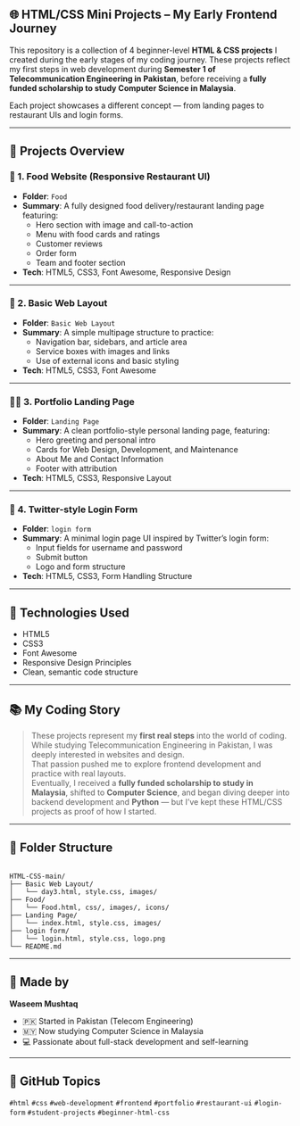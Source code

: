 ## 🌐 HTML/CSS Mini Projects – My Early Frontend Journey

This repository is a collection of 4 beginner-level **HTML & CSS projects** I created during the early stages of my coding journey. These projects reflect my first steps in web development during **Semester 1 of Telecommunication Engineering in Pakistan**, before receiving a **fully funded scholarship to study Computer Science in Malaysia**.

Each project showcases a different concept — from landing pages to restaurant UIs and login forms.

---

## 📁 Projects Overview

### 🍔 1. Food Website (Responsive Restaurant UI)
- **Folder**: `Food`
- **Summary**: A fully designed food delivery/restaurant landing page featuring:
  - Hero section with image and call-to-action
  - Menu with food cards and ratings
  - Customer reviews
  - Order form
  - Team and footer section
- **Tech**: HTML5, CSS3, Font Awesome, Responsive Design

---

### 🧱 2. Basic Web Layout
- **Folder**: `Basic Web Layout`
- **Summary**: A simple multipage structure to practice:
  - Navigation bar, sidebars, and article area
  - Service boxes with images and links
  - Use of external icons and basic styling
- **Tech**: HTML5, CSS3, Font Awesome

---

### 👨‍💻 3. Portfolio Landing Page
- **Folder**: `Landing Page`
- **Summary**: A clean portfolio-style personal landing page, featuring:
  - Hero greeting and personal intro
  - Cards for Web Design, Development, and Maintenance
  - About Me and Contact Information
  - Footer with attribution
- **Tech**: HTML5, CSS3, Responsive Layout

---

### 🔐 4. Twitter-style Login Form
- **Folder**: `login form`
- **Summary**: A minimal login page UI inspired by Twitter’s login form:
  - Input fields for username and password
  - Submit button
  - Logo and form structure
- **Tech**: HTML5, CSS3, Form Handling Structure

---

## 🧰 Technologies Used

- HTML5
- CSS3
- Font Awesome
- Responsive Design Principles
- Clean, semantic code structure

---

## 📚 My Coding Story

> These projects represent my **first real steps** into the world of coding. While studying Telecommunication Engineering in Pakistan, I was deeply interested in websites and design.  
> That passion pushed me to explore frontend development and practice with real layouts.  
> Eventually, I received a **fully funded scholarship to study in Malaysia**, shifted to **Computer Science**, and began diving deeper into backend development and **Python** — but I’ve kept these HTML/CSS projects as proof of how I started.

---

## 📂 Folder Structure

```

HTML-CSS-main/
├── Basic Web Layout/
│   └── day3.html, style.css, images/
├── Food/
│   └── Food.html, css/, images/, icons/
├── Landing Page/
│   └── index.html, style.css, images/
├── login form/
│   └── login.html, style.css, logo.png
└── README.md

```

---

## 🙌 Made by

**Waseem Mushtaq**  
- 🇵🇰 Started in Pakistan (Telecom Engineering)  
- 🇲🇾 Now studying Computer Science in Malaysia  
- 💻 Passionate about full-stack development and self-learning  

---


## 🔖 GitHub Topics

`#html` `#css` `#web-development` `#frontend` `#portfolio` `#restaurant-ui` `#login-form` `#student-projects` `#beginner-html-css`
```

